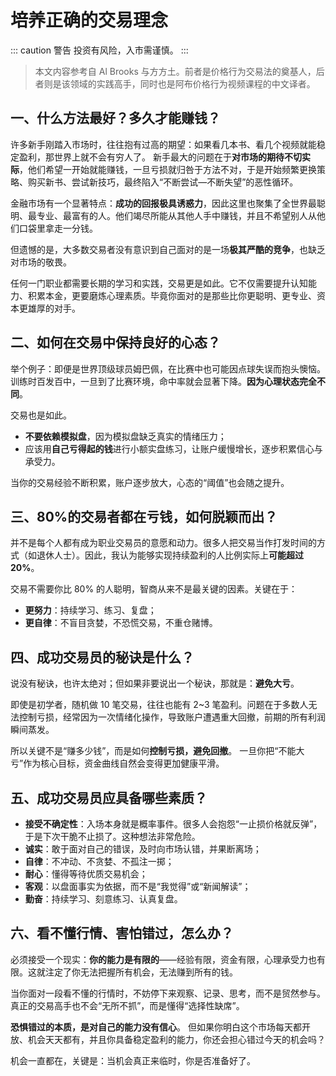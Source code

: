 # 培养正确的交易理念

::: caution 警告
 投资有风险，入市需谨慎。
:::


> 本文内容参考自 Al Brooks 与方方土。前者是价格行为交易法的奠基人，后者则是该领域的实践高手，同时也是阿布价格行为视频课程的中文译者。

## 一、什么方法最好？多久才能赚钱？

许多新手刚踏入市场时，往往抱有过高的期望：如果看几本书、看几个视频就能稳定盈利，那世界上就不会有穷人了。
 新手最大的问题在于**对市场的期待不切实际**，他们希望一开始就能赚钱，一旦亏损就归咎于方法不对，于是开始频繁更换策略、购买新书、尝试新技巧，最终陷入“不断尝试—不断失望”的恶性循环。

金融市场有一个显著特点：**成功的回报极具诱惑力**，因此这里也聚集了全世界最聪明、最专业、最富有的人。他们竭尽所能从其他人手中赚钱，并且不希望别人从他们口袋里拿走一分钱。

但遗憾的是，大多数交易者没有意识到自己面对的是一场**极其严酷的竞争**，也缺乏对市场的敬畏。

任何一门职业都需要长期的学习和实践，交易更是如此。它不仅需要提升认知能力、积累本金，更要磨炼心理素质。毕竟你面对的是那些比你更聪明、更专业、资本更雄厚的对手。

## 二、如何在交易中保持良好的心态？

举个例子：即便是世界顶级球员姆巴佩，在比赛中也可能因点球失误而抱头懊恼。训练时百发百中，一旦到了比赛环境，命中率就会显著下降。**因为心理状态完全不同**。

交易也是如此。

- **不要依赖模拟盘**，因为模拟盘缺乏真实的情绪压力；
- 应该用**自己亏得起的钱**进行小额实盘练习，让账户缓慢增长，逐步积累信心与承受力。

当你的交易经验不断积累，账户逐步放大，心态的“阈值”也会随之提升。

## 三、80%的交易者都在亏钱，如何脱颖而出？

并不是每个人都有成为职业交易员的意愿和动力。很多人把交易当作打发时间的方式（如退休人士）。因此，我认为能够实现持续盈利的人比例实际上**可能超过 20%**。

交易不需要你比 80% 的人聪明，智商从来不是最关键的因素。关键在于：

- **更努力**：持续学习、练习、复盘；
- **更自律**：不盲目贪婪，不恐慌交易，不重仓赌博。

## 四、成功交易员的秘诀是什么？

说没有秘诀，也许太绝对；但如果非要说出一个秘诀，那就是：**避免大亏**。

即使是初学者，随机做 10 笔交易，往往也能有 2~3 笔盈利。问题在于多数人无法控制亏损，经常因为一次情绪化操作，导致账户遭遇重大回撤，前期的所有利润瞬间蒸发。

所以关键不是“赚多少钱”，而是如何**控制亏损，避免回撤**。
 一旦你把“不能大亏”作为核心目标，资金曲线自然会变得更加健康平滑。

## 五、成功交易员应具备哪些素质？

- **接受不确定性**：入场本身就是概率事件。很多人会抱怨“一止损价格就反弹”，于是下次干脆不止损了。这种想法非常危险。
- **诚实**：敢于面对自己的错误，及时向市场认错，并果断离场；
- **自律**：不冲动、不贪婪、不孤注一掷；
- **耐心**：懂得等待优质交易机会；
- **客观**：以盘面事实为依据，而不是“我觉得”或“新闻解读”；
- **勤奋**：持续学习、刻意练习、认真复盘。

## 六、看不懂行情、害怕错过，怎么办？

必须接受一个现实：**你的能力是有限的**——经验有限，资金有限，心理承受力也有限。这就注定了你无法把握所有机会，无法赚到所有的钱。

当你面对一段看不懂的行情时，不妨停下来观察、记录、思考，而不是贸然参与。真正的交易高手也不会“无所不抓”，而是懂得“选择性缺席”。

**恐惧错过的本质，是对自己的能力没有信心**。
 但如果你明白这个市场每天都开放、机会天天都有，并且你具备稳定盈利的能力，你还会担心错过今天的机会吗？

机会一直都在，关键是：当机会真正来临时，你是否准备好了。